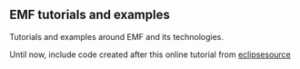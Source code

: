 ## EMF tutorials and examples

Tutorials and examples around EMF and its technologies.

Until now, include code created after this online tutorial from [eclipsesource](https://eclipsesource.com/wp-content/uploads/2017/03/EMFTutorial.pdf)